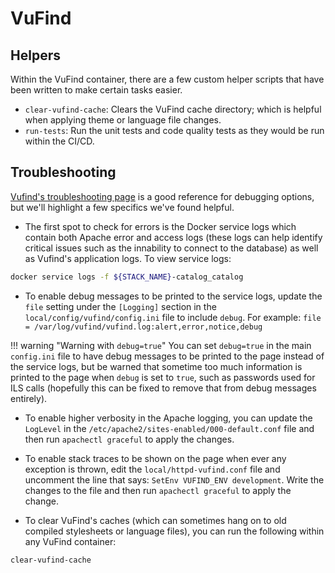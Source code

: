 # VuFind

## Helpers
Within the VuFind container, there are a few custom helper scripts that have
been written to make certain tasks easier.

* `clear-vufind-cache`: Clears the VuFind cache directory; which is helpful when applying
theme or language file changes.
* `run-tests`: Run the unit tests and code quality tests as they would be run within the CI/CD.

## Troubleshooting
[Vufind's troubleshooting page](https://vufind.org/wiki/development:troubleshooting)
is a good reference for debugging options, but we'll highlight a few
specifics we've found helpful.

* The first spot to check for errors is the Docker service logs which
contain both Apache error and access logs (these logs can help identify
critical issues such as the innability to connect to the database) as well
as Vufind's application logs. To view service logs:

```bash
docker service logs -f ${STACK_NAME}-catalog_catalog
```

* To enable debug messages to be printed to the service logs,
update the `file` setting under the `[Logging]` section
in the `local/config/vufind/config.ini` file to include `debug`.
For example: `file = /var/log/vufind/vufind.log:alert,error,notice,debug`

!!! warning "Warning with `debug=true`"
    You can set `debug=true` in the main `config.ini` file to have debug messages
    to be printed to the page instead of the service logs, but be warned that sometime
    too much information is printed to the page
    when `debug` is set to `true`, such as passwords used for ILS calls
    (hopefully this can be fixed to remove that from debug messages entirely).

* To enable higher verbosity in the Apache logging, you can update the
`LogLevel` in the `/etc/apache2/sites-enabled/000-default.conf` file and
then run `apachectl graceful` to apply the changes.

* To enable stack traces to be shown on the page when ever any
exception is thrown, edit the `local/httpd-vufind.conf` file and
uncomment the line that says: `SetEnv VUFIND_ENV development`. Write
the changes to the file and then run `apachectl graceful` to apply
the change.

* To clear VuFind's caches (which can sometimes hang on to old compiled
stylesheets or language files), you can run the following within any
VuFind container:

```bash
clear-vufind-cache
```
